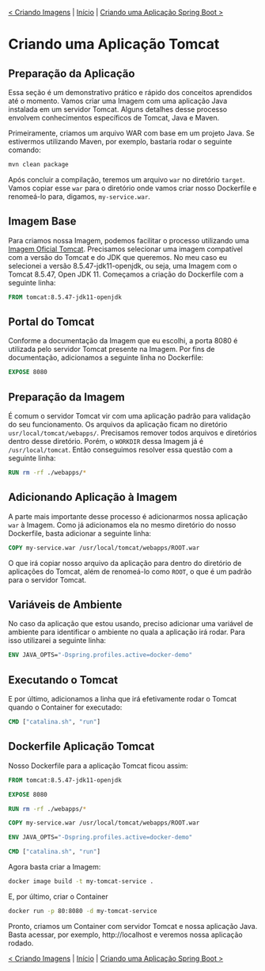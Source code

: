 [< Criando Imagens](8-CriandoImagens.md) | [Início](README.md) | [Criando uma Aplicação Spring Boot >](10-AplicacaoSpringBoot.md)

# Criando uma Aplicação Tomcat

## Preparação da Aplicação

Essa seção é um demonstrativo prático e rápido dos conceitos aprendidos até o momento. Vamos criar uma Imagem com uma aplicação Java instalada em um servidor Tomcat. Alguns detalhes desse processo envolvem conhecimentos específicos de Tomcat, Java e Maven.

Primeiramente, criamos um arquivo WAR com base em um projeto Java. Se estivermos utilizando Maven, por exemplo, bastaria rodar o seguinte comando:

```bash
mvn clean package
```

Após concluir a compilação, teremos um arquivo ```war``` no diretório ```target```. Vamos copiar esse ```war``` para o diretório onde vamos criar nosso Dockerfile e renomeá-lo para, digamos, ```my-service.war```.

## Imagem Base

Para criamos nossa Imagem, podemos facilitar o processo utilizando uma [Imagem Oficial Tomcat](https://hub.docker.com/_/tomcat). Precisamos selecionar uma imagem compatível com a versão do Tomcat e do JDK que queremos. No meu caso eu selecionei a versão 8.5.47-jdk11-openjdk, ou seja, uma Imagem com o Tomcat 8.5.47, Open JDK 11. Começamos a criação do Dockerfile com a seguinte linha:

```Dockerfile
FROM tomcat:8.5.47-jdk11-openjdk
```

## Portal do Tomcat

Conforme a documentação da Imagem que eu escolhi, a porta 8080 é utilizada pelo servidor Tomcat presente na Imagem. Por fins de documentação, adicionamos a seguinte linha no Dockerfile:

```Dockerfile
EXPOSE 8080
```

## Preparação da Imagem

É comum o servidor Tomcat vir com uma aplicação padrão para validação do seu funcionamento. Os arquivos da aplicação ficam no diretório ```usr/local/tomcat/webapps/```. Precisamos remover todos arquivos e diretórios dentro desse diretório. Porém, o ```WORKDIR``` dessa Imagem já é ```/usr/local/tomcat```. Então conseguimos resolver essa questão com a seguinte linha:

```Dockerfile
RUN rm -rf ./webapps/*
```

## Adicionando Aplicação à Imagem

A parte mais importante desse processo é adicionarmos nossa aplicação ```war``` à Imagem. Como já adicionamos ela no mesmo diretório do nosso Dockerfile, basta adicionar a seguinte linha:

```Dockerfile
COPY my-service.war /usr/local/tomcat/webapps/ROOT.war
```

O que irá copiar nosso arquivo da aplicação para dentro do diretório de aplicações do Tomcat, além de renomeá-lo como ```ROOT```, o que é um padrão para o servidor Tomcat.

## Variáveis de Ambiente

No caso da aplicação que estou usando, preciso adicionar uma variável de ambiente para identificar o ambiente no quala a aplicação irá rodar. Para isso utilizarei a seguinte linha:

```Dockerfile
ENV JAVA_OPTS="-Dspring.profiles.active=docker-demo"
```

## Executando o Tomcat

E por último, adicionamos a linha que irá efetivamente rodar o Tomcat quando o Container for executado:

```Dockerfile
CMD ["catalina.sh", "run"]
```

## Dockerfile Aplicação Tomcat

Nosso Dockerfile para a aplicação Tomcat ficou assim:

```Dockerfile
FROM tomcat:8.5.47-jdk11-openjdk

EXPOSE 8080

RUN rm -rf ./webapps/*

COPY my-service.war /usr/local/tomcat/webapps/ROOT.war

ENV JAVA_OPTS="-Dspring.profiles.active=docker-demo"

CMD ["catalina.sh", "run"]
```

Agora basta criar a Imagem:

```bash
docker image build -t my-tomcat-service .
```

E, por último, criar o Container

```bash
docker run -p 80:8080 -d my-tomcat-service
```

Pronto, criamos um Container com servidor Tomcat e nossa aplicação Java. Basta acessar, por exemplo, http://localhost e veremos nossa aplicação rodado.

[< Criando Imagens](8-CriandoImagens.md) | [Início](README.md) | [Criando uma Aplicação Spring Boot >](10-AplicacaoSpringBoot.md)